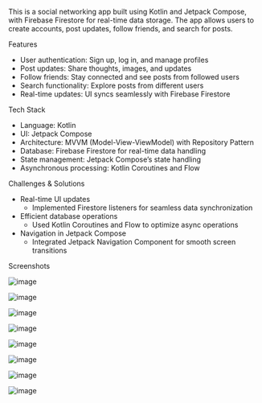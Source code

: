 
This is a social networking app built using Kotlin and Jetpack Compose, with Firebase Firestore for real-time data storage. The app allows users to create accounts, post updates, follow friends, and search for posts.  

 Features  
- User authentication: Sign up, log in, and manage profiles  
- Post updates: Share thoughts, images, and updates  
- Follow friends: Stay connected and see posts from followed users  
- Search functionality: Explore posts from different users  
- Real-time updates: UI syncs seamlessly with Firebase Firestore  

Tech Stack  
- Language: Kotlin  
- UI: Jetpack Compose  
- Architecture: MVVM (Model-View-ViewModel) with Repository Pattern  
- Database: Firebase Firestore for real-time data handling  
- State management: Jetpack Compose’s state handling  
- Asynchronous processing: Kotlin Coroutines and Flow  

Challenges & Solutions  
- Real-time UI updates  
  - Implemented Firestore listeners for seamless data synchronization  
- Efficient database operations  
  - Used Kotlin Coroutines and Flow to optimize async operations  
- Navigation in Jetpack Compose  
  - Integrated Jetpack Navigation Component for smooth screen transitions  

Screenshots  

![image](https://github.com/user-attachments/assets/8b86e9cd-41a1-4f0f-b1ab-b6927395510e)

![image](https://github.com/user-attachments/assets/1fde697a-1a1b-42cc-a6f4-5014a8359e4d)

![image](https://github.com/user-attachments/assets/7ed02c29-6130-4ab4-9dae-1ecbf0dd98c1)

![image](https://github.com/user-attachments/assets/f2d07e6b-6333-4a81-8041-fa63632479e9)

![image](https://github.com/user-attachments/assets/3811d401-8ad1-4909-95c0-7a3a322a6e0a)

![image](https://github.com/user-attachments/assets/5371e6ee-4c10-4c7b-8f10-d7dfb125dec5)

![image](https://github.com/user-attachments/assets/e71ebd48-9a0e-4297-8394-481bc99aa6b2)

![image](https://github.com/user-attachments/assets/a4d4fbb8-b5e4-44ce-b879-783c53be43fb)

